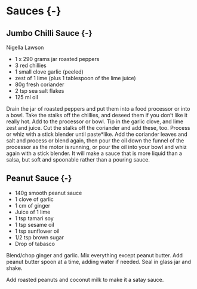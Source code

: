 # Sauces {-}

## Jumbo Chilli Sauce {-}
Nigella Lawson

* 1 x 290 grams jar roasted peppers
* 3 red chillies
* 1 small clove garlic (peeled)
* zest of 1 lime (plus 1 tablespoon of the lime juice)
* 80g fresh coriander
* 2 tsp sea salt flakes
* 125 ml oil

Drain the jar of roasted peppers and put them into a food processor or into a bowl.
Take the stalks off the chillies, and deseed them if you don’t like it really hot. Add to the processor or bowl.
Tip in the garlic clove, and lime zest and juice. Cut the stalks off the coriander and add these, too. Process or whiz with a stick blender until paste*like.
Add the coriander leaves and salt and process or blend again, then pour the oil down the funnel of the processor as the motor is running, or pour the oil into your bowl and whiz again with a stick blender. It will make a sauce that is more liquid than a salsa, but soft and spoonable rather than a pouring sauce.

## Peanut Sauce {-}

* 140g smooth peanut sauce
* 1 clove of garlic
* 1 cm of ginger
* Juice of 1 lime
* 1 tsp tamari soy
* 1 tsp sesame oil
* 1 tsp sunflower oil
* 1/2 tsp brown sugar
* Drop of tabasco

Blend/chop ginger and garlic. Mix everything except peanut butter.
Add peanut butter spoon at a time, adding water if needed. Seal in glass jar and shake.

Add roasted peanuts and coconut milk to make it a satay sauce.
